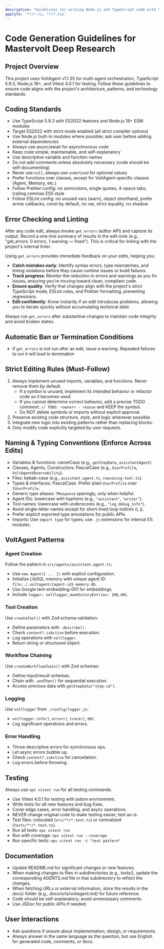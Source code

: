 ```yaml
---
description: "Guidelines for writing Node.js and TypeScript code with Vitest testing in the Mastervolt Deep Research project"
applyTo: '**/*.ts, **/*.tsx'
---
```


# Code Generation Guidelines for Mastervolt Deep Research

## Project Overview
This project uses VoltAgent v1.1.35 for multi-agent orchestration, TypeScript 5.9.3, Node.js 18+, and Vitest 4.0.1 for testing. Follow these guidelines to ensure code aligns with the project's architecture, patterns, and technology standards.

## Coding Standards
- Use TypeScript 5.9.3 with ES2022 features and Node.js 18+ ESM modules
- Target ES2022 with strict mode enabled (all strict compiler options)
- Use Node.js built-in modules where possible; ask user before adding external dependencies
- Always use async/await for asynchronous code
- Keep code simple, maintainable, and self-explanatory
- Use descriptive variable and function names
- Do not add comments unless absolutely necessary (code should be self-documenting)
- Never use `null`; always use `undefined` for optional values
- Prefer functions over classes, except for VoltAgent-specific classes (Agent, Memory, etc.)
- Follow Prettier config: no semicolons, single quotes, 4-space tabs, trailing commas ES5 style
- Follow ESLint config: no unused vars (warn), object shorthand, prefer arrow callbacks, const by default, no var, strict equality, no shadow

## Error Checking and Linting
After any code edit, always invoke `get_errors` (editor API) and capture its output. Record a one-line summary of results in the edit note (e.g., "get_errors: 0 errors, 1 warning — fixed"). This is critical for linking with the project's internal linter.

Using `get_errors` provides immediate feedback on your edits, helping you:
- **Catch mistakes early**: Identify syntax errors, type mismatches, and linting violations before they cause runtime issues or build failures.
- **Track progress**: Monitor the reduction in errors and warnings as you fix issues, ensuring you're moving toward clean, compliant code.
- **Ensure quality**: Verify that changes align with the project's strict TypeScript mode, ESLint rules, and Prettier formatting, preventing regressions.
- **Edit confidently**: Know instantly if an edit introduces problems, allowing you to iterate quickly without accumulating technical debt.

Always run `get_errors` after substantive changes to maintain code integrity and avoid broken states.

## Automatic Ban or Termination Conditions
- If `get_errors` is not run after an edit, issue a warning. Repeated failures to run it will lead to termination

## Strict Editing Rules (Must-Follow)
1. Always implement unused imports, variables, and functions. Never remove them by default.
   - If a symbol is unused, implement its intended behavior or refactor code so it becomes used.
   - If you cannot determine correct behavior, add a precise TODO comment: `// TODO: <owner> - reason` and KEEP the symbol.
   - Do NOT delete symbols or imports without explicit approval.
2. Preserve existing code structure, style, and logic whenever possible.
3. Integrate new logic into existing patterns rather than replacing blocks.
4. Only modify code explicitly targeted by user requests.

## Naming & Typing Conventions (Enforce Across Edits)
- Variables & functions: camelCase (e.g., `getStepData`, `assistantAgent`).
- Classes, Agents, Constructors: PascalCase (e.g., `UserProfile`, `VoltAgentObservability`).
- Files: kebab-case (e.g., `assistant.agent.ts`, `reasoning-tool.ts`).
- Types & interfaces: PascalCase. Prefer plain `UserProfile` over `IUserProfile`.
- Generic type aliases: `TResponse` sparingly, only when helpful.
- Agent IDs: lowercase with hyphens (e.g., `"assistant"`, `"writer"`).
- Tool names: lowercase with underscores (e.g., `"log_debug_info"`).
- Avoid single-letter names except for short-lived loop indices (i, j).
- Prefer explicit exported type annotations for public APIs.
- Imports: Use `import type` for types; use `.js` extensions for internal ES modules.

## VoltAgent Patterns
### Agent Creation
Follow the pattern in `src/agents/assistant.agent.ts`:
- Use `new Agent({ ... })` with explicit configuration.
- Initialize LibSQL memory with unique agent ID: `file:./.voltagent/{agent-id}-memory.db`.
- Use Google text-embedding-001 for embeddings.
- Include `logger: voltlogger`, `maxHistoryEntries: 100`, etc.

### Tool Creation
Use `createTool()` with Zod schema validation:
- Define parameters with `.describe()`.
- Check `context?.isActive` before execution.
- Log operations with `voltlogger`.
- Return string or structured object.

### Workflow Chaining
Use `createWorkflowChain()` with Zod schemas:
- Define input/result schemas.
- Chain with `.andThen()` for sequential execution.
- Access previous data with `getStepData("step-id")`.

### Logging
Use `voltlogger` from `./config/logger.js`:
- `voltlogger.info()`, `error()`, `trace()`, etc.
- Log significant operations and errors.

### Error Handling
- Throw descriptive errors for synchronous ops.
- Let async errors bubble up.
- Check `context?.isActive` for cancellation.
- Log errors before throwing.

## Testing
Always use `npx vitest run` for all testing commands.
- Use Vitest 4.0.1 for testing with jsdom environment.
- Write tests for all new features and bug fixes.
- Cover edge cases, error handling, and async operations.
- NEVER change original code to make testing easier; test as-is.
- Test files: colocated (`src/**/*.test.ts`) or centralized (`tests/**/*.test.ts`).
- Run all tests: `npx vitest run`
- Run with coverage: `npx vitest run --coverage`
- Run specific tests: `npx vitest run -t "test pattern"`

## Documentation
- Update README.md for significant changes or new features.
- When making changes to files in subdirectories (e.g., tools/), update the corresponding AGENTS.md file in that subdirectory to reflect the changes.
- When fetching URLs or external information, store the results in the docs/ folder (e.g., docs/urls/voltagent.md) for future reference.
- Code should be self-explanatory; avoid unnecessary comments.
- Use JSDoc for public APIs if needed.

## User Interactions
- Ask questions if unsure about implementation, design, or requirements.
- Always answer in the same language as the question, but use English for generated code, comments, or docs.

